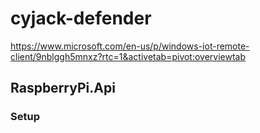 # cyjack-defender

https://www.microsoft.com/en-us/p/windows-iot-remote-client/9nblggh5mnxz?rtc=1&activetab=pivot:overviewtab

## RaspberryPi.Api



### Setup